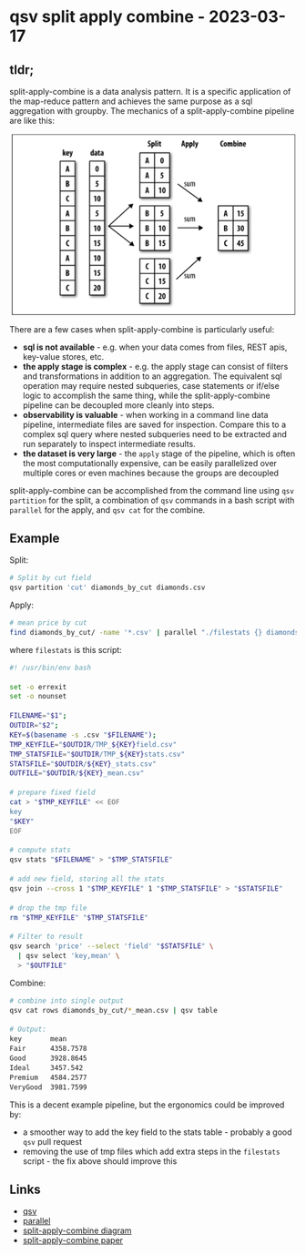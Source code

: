 # qsv split apply combine - 2023-03-17

## tldr;

split-apply-combine is a data analysis pattern. It is a specific application of
the map-reduce pattern and achieves the same purpose as a sql aggregation with
groupby. The mechanics of a split-apply-combine pipeline are like this:

![diagram](./sac_diagram.png)

There are a few cases when split-apply-combine is particularly useful:

- **sql is not available** - e.g. when your data comes from files, REST apis,
  key-value stores, etc.
- **the apply stage is complex** - e.g. the apply stage can consist of filters
  and transformations in addition to an aggregation. The equivalent sql
  operation may require nested subqueries, case statements or if/else logic to
  accomplish the same thing, while the split-apply-combine pipeline can be
  decoupled more cleanly into steps.
- **observability is valuable** - when working in a command line data pipeline,
  intermediate files are saved for inspection. Compare this to a complex sql
  query where nested subqueries need to be extracted and run separately to
  inspect intermediate results.
- **the dataset is very large** - the `apply` stage of the pipeline, which is
  often the most computationally expensive, can be easily parallelized over
  multiple cores or even machines because the groups are decoupled

split-apply-combine can be accomplished from the command line using
`qsv partition` for the split, a combination of `qsv` commands in a bash script
with `parallel` for the apply, and `qsv cat` for the combine.

## Example

Split:

```bash
# Split by cut field
qsv partition 'cut' diamonds_by_cut diamonds.csv
```

Apply:

```bash
# mean price by cut
find diamonds_by_cut/ -name '*.csv' | parallel "./filestats {} diamonds_by_cut"
```

where `filestats` is this script:

```bash
#! /usr/bin/env bash

set -o errexit
set -o nounset

FILENAME="$1";
OUTDIR="$2";
KEY=$(basename -s .csv "$FILENAME");
TMP_KEYFILE="$OUTDIR/TMP_${KEY}field.csv"
TMP_STATSFILE="$OUTDIR/TMP_${KEY}stats.csv"
STATSFILE="$OUTDIR/${KEY}_stats.csv"
OUTFILE="$OUTDIR/${KEY}_mean.csv"

# prepare fixed field
cat > "$TMP_KEYFILE" << EOF
key
"$KEY"
EOF

# compute stats
qsv stats "$FILENAME" > "$TMP_STATSFILE"

# add new field, storing all the stats
qsv join --cross 1 "$TMP_KEYFILE" 1 "$TMP_STATSFILE" > "$STATSFILE"

# drop the tmp file
rm "$TMP_KEYFILE" "$TMP_STATSFILE"

# Filter to result
qsv search 'price' --select 'field' "$STATSFILE" \
  | qsv select 'key,mean' \
  > "$OUTFILE"
```

Combine:

```bash
# combine into single output
qsv cat rows diamonds_by_cut/*_mean.csv | qsv table

# Output:
key       mean
Fair      4358.7578
Good      3928.8645
Ideal     3457.542
Premium   4584.2577
VeryGood  3981.7599
```

This is a decent example pipeline, but the ergonomics could be improved by:

- a smoother way to add the key field to the stats table - probably a good `qsv`
  pull request
- removing the use of tmp files which add extra steps in the `filestats`
  script - the fix above should improve this

## Links

- [qsv](https://github.com/jqnatividad/qsv)
- [parallel](https://www.gnu.org/software/parallel/)
- [split-apply-combine diagram](https://www.oreilly.com/library/view/learning-pandas/9781783985128/ch09s02.html)
- [split-apply-combine paper](https://www.jstatsoft.org/article/download/v040i01/468)
